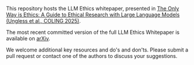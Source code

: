 This repository hosts the LLM Ethics whitepaper, presented in [The Only Way is Ethics: A Guide to Ethical Research with Large Language Models (Ungless et al., COLING 2025)](https://aclanthology.org/2025.coling-main.603/). 

The most recent committed version of the full LLM Ethics Whitepaper is available on [arXiv](https://arxiv.org/abs/2410.19812).

We welcome additional key resources and do's and don'ts. Please submit a pull request or contact one of the authors to discuss your suggestions. 
